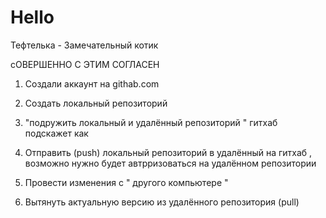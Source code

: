 # Hello

Тефтелька - Замечательный котик 

сОВЕРШЕННО С ЭТИМ СОГЛАСЕН 


1. Создали аккаунт на githab.com

2. Создать локальный репозиторий 

3. "подружить локальный и удалённый репозиторий " гитхаб подскажет как 

4. Отправить (push)  локальный  репозиторий в удалённый на гитхаб , возможно нужно будет автрризоваться на удалённом репозитории 

5. Провести изменения  с " другого компьютере "

6. Вытянуть актуальную версию из удалённого репозитория (pull)

